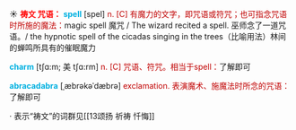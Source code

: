 ☀ <font color="red">**祷文 咒语：**</font>
<font color="sky blue">**spell**</font> [spel] 
<font color="#c00000">n. [C] 有魔力的文字，即咒语或符咒；也可指念咒语时所施的魔法：</font>magic spell 魔咒 / The wizard recited a spell. 巫师念了一道咒语。/ the hypnotic spell of the cicadas singing in the trees（比喻用法）林间的蝉鸣所具有的催眠魔力
           
<font color="sky blue">**charm**</font> [tʃɑ:m; 美 tʃɑ:rm]
<font color="#c00000">n. [C] 咒语、符咒。相当于spell：</font>了解即可
            
<font color="sky blue">**abracadabra**</font> [ˌæbrəkəˈdæbrə]
<font color="#c00000">exclamation. 表演魔术、施魔法时所念的咒语：</font>了解即可

· 表示“祷文”的词群见[[13颂扬 祈祷 忏悔]]
